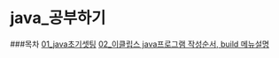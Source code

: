 # java\_공부하기

###목차
[01_java초기셋팅](./01/01_java%EC%B4%88%EA%B8%B0%EC%85%8B%ED%8C%85.md)
[02\_이클립스 java프로그램 작성순서, build 메뉴설명](./01/02_%EC%9D%B4%ED%81%B4%EB%A6%BD%EC%8A%A4%20java%ED%94%84%EB%A1%9C%EA%B7%B8%EB%9E%A8%20%EC%9E%91%EC%84%B1%EC%88%9C%EC%84%9C%2C%20build%20%EB%A9%94%EB%89%B4%EC%84%A4%EB%AA%85.md)
